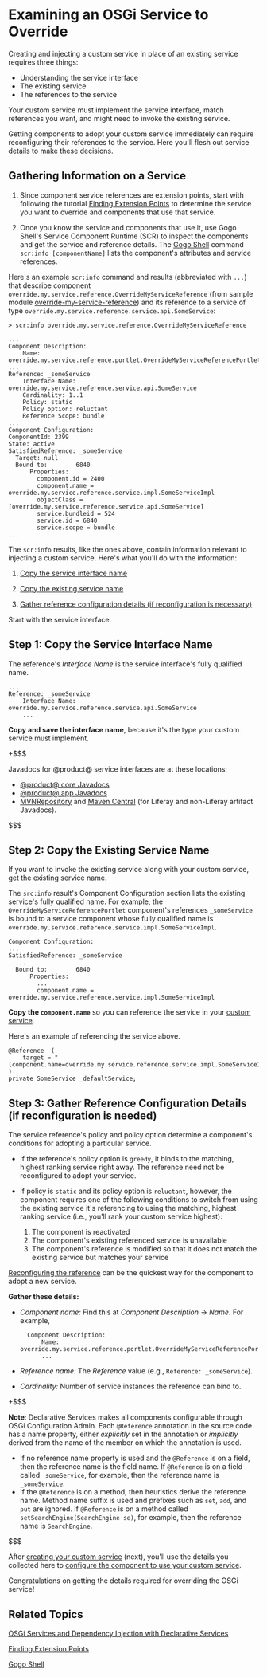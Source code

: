 # Examining an OSGi Service to Override [](id=examining-an-osgi-service-to-override)

Creating and injecting a custom service in place of an existing service requires
three things: 

- Understanding the service interface 
- The existing service 
- The references to the service 

Your custom service must implement the service interface, match
references you want, and might need to invoke the existing service. 

Getting components to adopt your custom service immediately can require
reconfiguring their references to the service. Here you'll flesh out service
details to make these decisions. 

## Gathering Information on a Service

1.  Since component service references are extension points, start with
    following the tutorial 
    [Finding Extension Points](/develop/tutorials/-/knowledge_base/7-1/finding-extension-points) 
    to determine the service you want to override and components that use that
    service. 

2.  Once you know the service and components that use it, use Gogo Shell's
    Service Component Runtime (SCR) to inspect the components and get the
    service and reference details. The 
    [Gogo Shell](/develop/reference/-/knowledge_base/7-1/using-the-felix-gogo-shell)
    command `scr:info [componentName]` lists the component's attributes and
    service references.

Here's an example `scr:info` command and results (abbreviated with `...`) that
describe component `override.my.service.reference.OverrideMyServiceReference`
(from sample module 
[override-my-service-reference](https://dev.liferay.com/documents/10184/656312/override-my-service-reference.zip))
and its reference to a service of type
`override.my.service.reference.service.api.SomeService`:

    > scr:info override.my.service.reference.OverrideMyServiceReference 

    ...
    Component Description:
        Name: override.my.service.reference.portlet.OverrideMyServiceReferencePortlet
    ...
    Reference: _someService
        Interface Name: override.my.service.reference.service.api.SomeService
        Cardinality: 1..1
        Policy: static
        Policy option: reluctant
        Reference Scope: bundle
    ...
    Component Configuration:
    ComponentId: 2399
    State: active
    SatisfiedReference: _someService
      Target: null
      Bound to:        6840
          Properties:
            component.id = 2400
            component.name = override.my.service.reference.service.impl.SomeServiceImpl
            objectClass = [override.my.service.reference.service.api.SomeService]
            service.bundleid = 524
            service.id = 6840
            service.scope = bundle
    ...
 
The `scr:info` results, like the ones above, contain information relevant to
injecting a custom service. Here's what you'll do with the information: 

1.  [Copy the service interface name](#step-1-copy-the-service-interface-name) 

2.  [Copy the existing service name](#step-2-copy-the-existing-service-name) 

3.  [Gather reference configuration details (if reconfiguration is necessary)](#step-3-gather-reference-configuration-details-if-reconfiguration-is-needed)

Start with the service interface. 

## Step 1: Copy the Service Interface Name [](id=step-1-copy-the-service-interface-name)

The reference's *Interface Name* is the service interface's fully qualified
name.

    ...
    Reference: _someService
        Interface Name: override.my.service.reference.service.api.SomeService
        ...

**Copy and save the interface name**, because it's the type your custom service
must implement.

+$$$

Javadocs for @product@ service interfaces are at these locations:

- [@product@ core Javadocs](@platform-ref@/7.1-latest/javadocs/)
- [@product@ app Javadocs](@app-ref@)
- [MVNRepository](https://mvnrepository.com/)
  and
  [Maven Central](https://search.maven.org/)
  (for Liferay and non-Liferay artifact Javadocs). 

$$$

## Step 2: Copy the Existing Service Name [](id=step-2-copy-the-existing-service-name)

If you want to invoke the existing service along with your custom service, get
the existing service name. 

The `src:info` result's Component Configuration section lists the existing
service's fully qualified name. For example, the
`OverrideMyServiceReferencePortlet` component's references `_someService` is
bound to a service component whose fully qualified name is
`override.my.service.reference.service.impl.SomeServiceImpl`. 

    Component Configuration:
    ...
    SatisfiedReference: _someService
      ...
      Bound to:        6840
          Properties:
            ...
            component.name = override.my.service.reference.service.impl.SomeServiceImpl

**Copy the `component.name`** so you can reference the service in your 
[custom service](/develop/tutorials/-/knowledge_base/7-1/creating-a-custom-osgi-service).

Here's an example of referencing the service above. 

    @Reference  (
        target = "(component.name=override.my.service.reference.service.impl.SomeServiceImpl)"
    )
    private SomeService _defaultService;

## Step 3: Gather Reference Configuration Details (if reconfiguration is needed) [](id=step-3-gather-reference-configuration-details-if-reconfiguration-is-needed)

The service reference's policy and policy option determine a component's
conditions for adopting a particular service.

- If the reference's policy option is `greedy`, it binds to the matching,
  highest ranking service right away. The reference need not be reconfigured to
  adopt your service. 

- If policy is `static` and its policy option is `reluctant`, however, the 
  component requires one of the following conditions to switch from using the
  existing service it's referencing to using the matching, highest ranking
  service (i.e., you'll rank your custom service highest):

   1. The component is reactivated
   2. The component's existing referenced service is unavailable
   3. The component's reference is modified so that it does not match the
      existing service but matches your service

[Reconfiguring the reference](/develop/tutorials/-/knowledge_base/7-1/reconfiguring-components-to-use-your-service)
can be the quickest way for the component to adopt a new service. 

**Gather these details:** 

- *Component name:* Find this at *Component Description* &rarr; *Name*. For example,

        Component Description:
            Name: override.my.service.reference.portlet.OverrideMyServiceReferencePortlet
            ...

- *Reference name:* The *Reference* value (e.g., `Reference: _someService`).

- *Cardinality:* Number of service instances the reference can bind to. 

+$$$

**Note**: Declarative Services makes all components configurable through OSGi 
Configuration Admin. Each `@Reference` annotation in the source code has a name
property, either *explicitly* set in the annotation or *implicitly* derived from
the name of the member on which the annotation is used.

-   If no reference name property is used and the `@Reference` is on a field,
    then the reference name is the field name. If `@Reference` is on a field
    called `_someService`, for example, then the reference name is
    `_someService`.
-   If the `@Reference` is on a method, then heuristics derive the reference
    name. Method name suffix is used and prefixes such as `set`, `add`, and
    `put` are ignored. If `@Reference` is on a method called
    `setSearchEngine(SearchEngine se)`, for example, then the reference name is
    `SearchEngine`. 

$$$

After
[creating your custom service](/develop/tutorials/-/knowledge_base/7-1/creating-a-custom-osgi-service)
(next), you'll use the details you collected here to 
[configure the component to use your custom service](/develop/tutorials/-/knowledge_base/7-1/reconfiguring-components-to-use-your-service).

Congratulations on getting the details required for overriding the OSGi service! 

## Related Topics [](id=related-topics)

[OSGi Services and Dependency Injection with Declarative Services](/develop/tutorials/-/knowledge_base/7-1/osgi-services-and-dependency-injection-with-declarative-services)

[Finding Extension Points](/develop/tutorials/-/knowledge_base/7-1/finding-extension-points)

[Gogo Shell](/develop/reference/-/knowledge_base/7-1/using-the-felix-gogo-shell)
